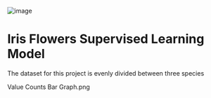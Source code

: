 ![image](https://github.com/user-attachments/assets/5ee0304d-eee6-4040-9267-1a53cf4d37d0)

# Iris Flowers Supervised Learning Model
The dataset for this project is evenly divided between three species

Value Counts Bar Graph.png
